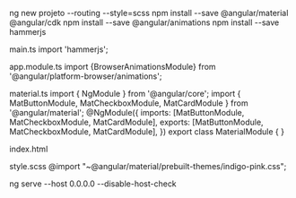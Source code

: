 ng new projeto --routing --style=scss
npm install --save @angular/material @angular/cdk
npm install --save @angular/animations
npm install --save hammerjs

main.ts
import 'hammerjs';

app.module.ts
import {BrowserAnimationsModule} from '@angular/platform-browser/animations';

material.ts
import { NgModule } from '@angular/core';
import { MatButtonModule, MatCheckboxModule, MatCardModule } from '@angular/material';
@NgModule({
  imports: [MatButtonModule, MatCheckboxModule, MatCardModule],
  exports: [MatButtonModule, MatCheckboxModule, MatCardModule],
})
export class MaterialModule { }

index.html
<link rel="icon" type="image/x-icon" href="favicon.ico">
  <link href="https://fonts.googleapis.com/icon?family=Material+Icons" rel="stylesheet">

style.scss
@import "~@angular/material/prebuilt-themes/indigo-pink.css";

ng serve --host 0.0.0.0 --disable-host-check
